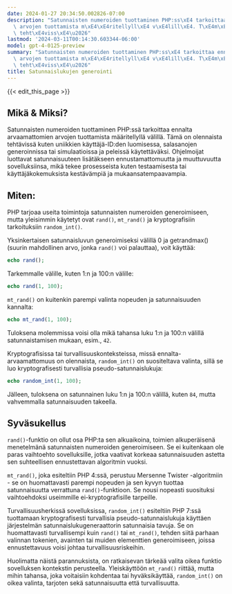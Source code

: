 ```yaml
---
date: 2024-01-27 20:34:50.002826-07:00
description: "Satunnaisten numeroiden tuottaminen PHP:ss\xE4 tarkoittaa ennalta arvaamattomien\
  \ arvojen tuottamista m\xE4\xE4ritellyll\xE4 v\xE4lill\xE4. T\xE4m\xE4 on olennaista\
  \ teht\xE4viss\xE4\u2026"
lastmod: '2024-03-11T00:14:30.603344-06:00'
model: gpt-4-0125-preview
summary: "Satunnaisten numeroiden tuottaminen PHP:ss\xE4 tarkoittaa ennalta arvaamattomien\
  \ arvojen tuottamista m\xE4\xE4ritellyll\xE4 v\xE4lill\xE4. T\xE4m\xE4 on olennaista\
  \ teht\xE4viss\xE4\u2026"
title: Satunnaislukujen generointi
---
```


{{< edit_this_page >}}

## Mikä & Miksi?

Satunnaisten numeroiden tuottaminen PHP:ssä tarkoittaa ennalta arvaamattomien arvojen tuottamista määritellyllä välillä. Tämä on olennaista tehtävissä kuten uniikkien käyttäjä-ID:den luomisessa, salasanojen generoinnissa tai simulaatioissa ja peleissä käytettäväksi. Ohjelmoijat luottavat satunnaisuuteen lisätäkseen ennustamattomuutta ja muuttuvuutta sovelluksiinsa, mikä tekee prosesseista kuten testaamisesta tai käyttäjäkokemuksista kestävämpiä ja mukaansatempaavampia.

## Miten:

PHP tarjoaa useita toimintoja satunnaisten numeroiden generoimiseen, mutta yleisimmin käytetyt ovat `rand()`, `mt_rand()` ja kryptografisiin tarkoituksiin `random_int()`.

Yksinkertaisen satunnaisluvun generoimiseksi välillä 0 ja getrandmax() (suurin mahdollinen arvo, jonka `rand()` voi palauttaa), voit käyttää:

```PHP
echo rand();
```

Tarkemmalle välille, kuten 1:n ja 100:n välille:

```PHP
echo rand(1, 100);
```

`mt_rand()` on kuitenkin parempi valinta nopeuden ja satunnaisuuden kannalta:

```PHP
echo mt_rand(1, 100);
```

Tuloksena molemmissa voisi olla mikä tahansa luku 1:n ja 100:n välillä satunnaistamisen mukaan, esim., `42`.

Kryptografisissa tai turvallisuuskonteksteissa, missä ennalta-arvaamattomuus on olennaista, `random_int()` on suositeltava valinta, sillä se luo kryptografisesti turvallisia pseudo-satunnaislukuja:

```PHP
echo random_int(1, 100);
```

Jälleen, tuloksena on satunnainen luku 1:n ja 100:n välillä, kuten `84`, mutta vahvemmalla satunnaisuuden takeella.

## Syväsukellus

`rand()`-funktio on ollut osa PHP:ta sen alkuaikoina, toimien alkuperäisenä menetelmänä satunnaisten numeroiden generoimiseen. Se ei kuitenkaan ole paras vaihtoehto sovelluksille, jotka vaativat korkeaa satunnaisuuden astetta sen suhteellisen ennustettavan algoritmin vuoksi.

`mt_rand()`, joka esiteltiin PHP 4:ssä, perustuu Mersenne Twister -algoritmiin - se on huomattavasti parempi nopeuden ja sen kyvyn tuottaa satunnaisuutta verrattuna `rand()`-funktioon. Se nousi nopeasti suosituksi vaihtoehdoksi useimmille ei-kryptografisille tarpeille.

Turvallisuusherkissä sovelluksissa, `random_int()` esiteltiin PHP 7:ssä tuottamaan kryptografisesti turvallisia pseudo-satunnaislukuja käyttäen järjestelmän satunnaislukugeneraattorin satunnaisia tavuja. Se on huomattavasti turvallisempi kuin `rand()` tai `mt_rand()`, tehden siitä parhaan valinnan tokenien, avainten tai muiden elementtien generoimiseen, joissa ennustettavuus voisi johtaa turvallisuusriskeihin.

Huolimatta näistä parannuksista, on ratkaisevan tärkeää valita oikea funktio sovelluksen kontekstin perusteella. Yleiskäyttöön `mt_rand()` riittää, mutta mihin tahansa, joka voitaisiin kohdentaa tai hyväksikäyttää, `random_int()` on oikea valinta, tarjoten sekä satunnaisuutta että turvallisuutta.
